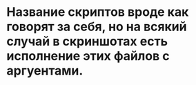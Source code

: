 # Название скриптов вроде как говорят за себя, но на всякий случай в скриншотах есть исполнение этих файлов с аргуентами.
